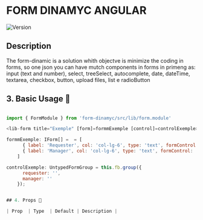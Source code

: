 # FORM DINAMYC ANGULAR

![Version](https://img.shields.io/npm/v/form-dinamyc.svg ) 

## Description
The form-dinamic is a solution whith objectve is minimize the coding in forms, so one json you can have mutch components in forms in primeng as: input (text and number),  select, treeSelect, autocomplete, date, dateTime, textarea, checkbox, button, upload files, list e radioButton


## 3. Basic Usage 📑
```js

import { FormModule } from 'form-dinamyc/src/lib/form.module'

<lib-form title="Exemple" [form]=formmExemple [control]=controlExemple></lib-form>

formmExemple: IForm[] =  = [
      { label: 'Requester', col: 'col-lg-6', type: 'text', formControl: 'requester'},
      { label: 'Manager', col: 'col-lg-6', type: 'text', formControl: 'manager' }
    ]

controlExemple: UntypedFormGroup = this.fb.group({
      requester: '',
      manager: ''
    });


## 4. Props 💬

| Prop  | Type  | Default | Description |
